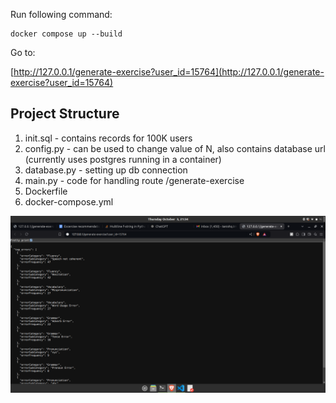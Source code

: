 Run following command:
```
docker compose up --build
```

Go to:

[http://127.0.0.1/generate-exercise?user_id=15764](http://127.0.0.1/generate-exercise?user_id=15764)


## Project Structure
1. init.sql - contains records for 100K users
2. config.py - can be used to change value of N, also contains database url (currently uses postgres running in a container)
3. database.py - setting up db connection
4. main.py - code for handling route /generate-exercise
5. Dockerfile
6. docker-compose.yml

![alt text](Screenshot.png)